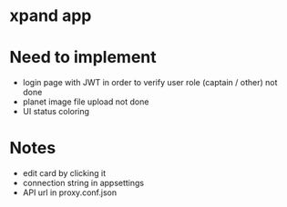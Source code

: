 # xpand app

# Need to implement
- login page with JWT in order to verify user role (captain / other) not done
- planet image file upload not done
- UI status coloring

# Notes
- edit card by clicking it
- connection string in appsettings
- API url in proxy.conf.json
